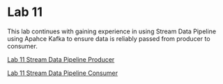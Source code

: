 # Lab 11

This lab continues with gaining experience in using Stream Data Pipeline using Apahce Kafka to ensure data is reliably passed from producer to consumer.

[Lab 11 Stream Data Pipeline Producer](./lab11_1%20stream_data_pipeline_2_producer.html)

[Lab 11 Stream Data Pipeline Consumer](./lab11_2%20stream_data_pipeline_2_consumer.html)